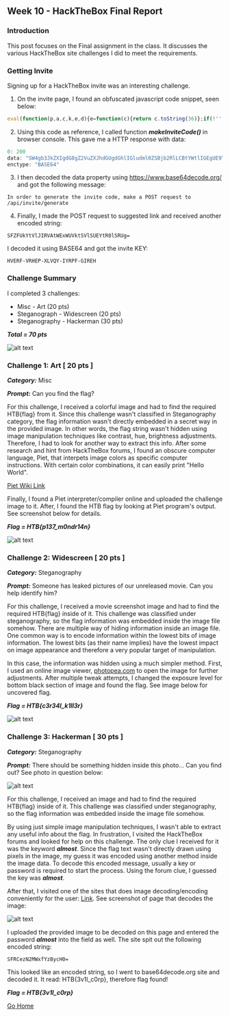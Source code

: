## Week 10 - HackTheBox Final Report           
### Introduction
This post focuses on the Final assignment in the class. It discusses the various
HackTheBox site challenges I did to meet the requirements.

### Getting Invite
Signing up for a HackTheBox invite was an interesting challenge. 
1.  On the invite page, I found an obfuscated javascript code snippet, seen below:
```javascript
eval(function(p,a,c,k,e,d){e=function(c){return c.toString(36)};if(!''.replace(/^/,String)){while(c--){d[c.toString(a)]=k[c]||c.toString(a)}k=[function(e){return d[e]}];e=function(){return'\\w+'};c=1};while(c--){if(k[c]){p=p.replace(new RegExp('\\b'+e(c)+'\\b','g'),k[c])}}return p}('1 i(4){h 8={"4":4};$.9({a:"7",5:"6",g:8,b:\'/d/e/n\',c:1(0){3.2(0)},f:1(0){3.2(0)}})}1 j(){$.9({a:"7",5:"6",b:\'/d/e/k/l/m\',c:1(0){3.2(0)},f:1(0){3.2(0)}})}',24,24,'response|function|log|console|code|dataType|json|POST|formData|ajax|type|url|success|api|invite|error|data|var|verifyInviteCode|makeInviteCode|how|to|generate|verify'.split('|'),0,{}))
```

2. Using this code as reference, I called function ***makeInviteCode()*** in browser console. 
 This gave me a HTTP response with data:
``` javascript
0: 200
data: "SW4gb3JkZXIgdG8gZ2VuZXJhdGUgdGhlIGludml0ZSBjb2RlLCBtYWtlIGEgUE9TVCByZXF1ZXN0IHRvIC9hcGkvaW52aXRlL2dlbmVyYXRl"
enctype: "BASE64"
```

3. I then decoded the data property using https://www.base64decode.org/ and got the following message:

```In order to generate the invite code, make a POST request to /api/invite/generate```

4. Finally, I made the POST request to suggested link and received another encoded string:

```SFZFUkYtVlJIRVAtWExWUVktSVlSUEYtR0lSRUg= ```

I decoded it using BASE64 and got the invite KEY: 

```HVERF-VRHEP-XLVQY-IYRPF-GIREH```


### Challenge Summary
I completed 3 challenges:
*   Misc - Art  (20 pts)
*   Steganograph - Widescreen (20 pts)
*   Steganography - Hackerman (30 pts)

***Total = 70 pts***

 ![alt text](../images/final_summary.jpg "Challenge summary")


### Challenge 1: Art [ 20 pts ]

***Category:*** Misc

***Prompt:*** Can you find the flag?

For this challenge, I received a colorful image and had to find the required HTB{flag} from it.
Since this challenge wasn't classified in Steganography category, the flag information wasn't 
directly embedded in a secret way  in the provided image. In other words, the flag string wasn't
hidden using image manipulation techniques like contrast, hue, brightness adjustments. 
Therefore, I had to look for another way to extract this info. After some research and hint from 
HackTheBox forums, I found an obscure computer language, Piet, that interpets image colors as 
specific computer instructions. With certain color combinations, it can easily print "Hello World". 

[Piet Wiki Link](https://en.wikipedia.org/wiki/Esoteric_programming_language#Piet)

Finally, I found a Piet interpreter/compiler online and uploaded the challenge image to it. 
After, I found the HTB flag by looking at Piet program's output. See screenshot below for details. 

***Flag = HTB{p137_m0ndr14n}***

 ![alt text](../images/final_ch1.jpg "Challenge 1 screenshot")


### Challenge 2: Widescreen [ 20 pts ]

***Category:*** Steganography

***Prompt:*** Someone has leaked pictures of our unreleased movie. Can you help identify him? 

For this challenge, I received a movie screenshot image and had to find the required HTB{flag} inside of it.
This challenge was classified under steganography, so the flag information was embedded inside the image file
somehow. There are multiple way of hiding information inside an image file. One common way is to 
encode information within the lowest bits of image information. The lowest bits (as their name implies) 
have the lowest impact on image appearance and therefore a very popular target of manipulation.

In this case, the information was hidden using a much simpler method. First, I used an online image 
viewer, [photopea.com](http://www.photopea.com) to open the image for further adjustments. 
After multiple tweak attempts, I changed the exposure level for bottom black section of image and found the flag.
See image below for uncovered flag.

***Flag = HTB{c3r34l_k1ll3r}***

 ![alt text](../images/final_ch2.jpg "Challenge 2 screenshot")


### Challenge 3: Hackerman [ 30 pts ]

***Category:*** Steganography

***Prompt:*** There should be something hidden inside this photo... Can you find out?
See photo in question below:

![alt text](../images/final_ch3.jpg "Challenge 3 screenshot")

For this challenge, I received an image and had to find the required HTB{flag} inside of it.
This challenge was classified under steganography, so the flag information was embedded inside the image file
somehow.

By using just simple image manipulation techniques, I wasn't able to extract any useful info about the flag.
In frustration, I visited the HackTheBox forums and looked for help on this challenge. The only clue I received 
for it was the keyword ***almost***. Since the flag text wasn't directly drawn using pixels in the image,
my guess it was encoded using another method inside the image data. To decode this encoded message, usually a
key or password is required to start the process. Using the forum clue, I guessed the key was ***almost***.

After that, I visited one of the sites that does image decoding/encoding conveniently for the user:
[Link](https://futureboy.us/stegano/decinput.html). See screenshot of page that decodes the image:

![alt text](../images/final_ch3b.jpg "Decode site")

I uploaded the provided image to be decoded on this page and entered the password ***almost*** into the field 
as well. The site spit out the following encoded string: 

```SFRCezN2MWxfYzBycH0=```

This looked like an encoded string, so I went to base64decode.org site and decoded it. It read: HTB{3v1l_c0rp}, 
therefore flag found!

***Flag = HTB{3v1l_c0rp}***


[Go Home](../index.md) 
